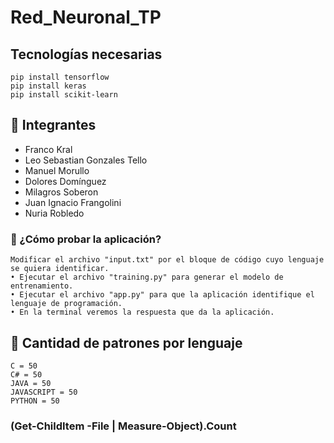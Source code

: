 # Red_Neuronal_TP

## Tecnologías necesarias
```
pip install tensorflow
pip install keras
pip install scikit-learn
```
## 👋 Integrantes
- Franco Kral
- Leo Sebastian Gonzales Tello
- Manuel Morullo
- Dolores Domínguez
- Milagros Soberon
- Juan Ignacio Frangolini
- Nuria Robledo  

### 💭 ¿Cómo probar la aplicación?
```
Modificar el archivo "input.txt" por el bloque de código cuyo lenguaje se quiera identificar.
• Ejecutar el archivo "training.py" para generar el modelo de entrenamiento.
• Ejecutar el archivo "app.py" para que la aplicación identifique el lenguaje de programación.
• En la terminal veremos la respuesta que da la aplicación. 
```


## 🚀 Cantidad de patrones por lenguaje

```
C = 50
C# = 50
JAVA = 50
JAVASCRIPT = 50
PYTHON = 50
```

### (Get-ChildItem -File | Measure-Object).Count
